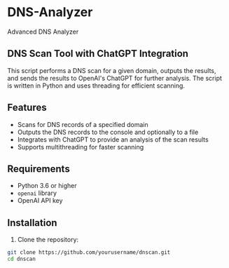 # DNS-Analyzer
Advanced DNS Analyzer

## DNS Scan Tool with ChatGPT Integration

This script performs a DNS scan for a given domain, outputs the results, and sends the results to OpenAI's ChatGPT for further analysis. The script is written in Python and uses threading for efficient scanning.

## Features

- Scans for DNS records of a specified domain
- Outputs the DNS records to the console and optionally to a file
- Integrates with ChatGPT to provide an analysis of the scan results
- Supports multithreading for faster scanning

## Requirements

- Python 3.6 or higher
- `openai` library
- OpenAI API key

## Installation

1. Clone the repository:

```bash
git clone https://github.com/yourusername/dnscan.git
cd dnscan
